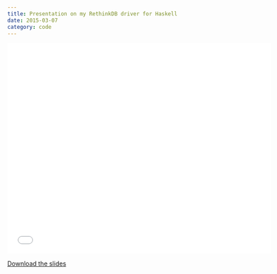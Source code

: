 ```yaml
---
title: Presentation on my RethinkDB driver for Haskell
date: 2015-03-07
category: code
---
```


<iframe width="600" height="480" src="//www.youtube.com/embed/Qvn8EQfgUCA" frameborder="0" allowfullscreen></iframe>

[Download the slides](/files/haskell-driver-2014-11-13.pdf)